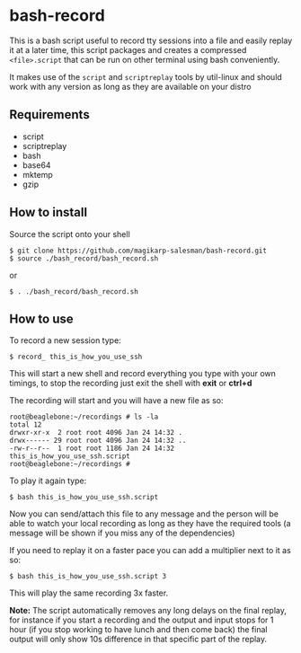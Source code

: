 # bash-record

This is a bash script useful to record tty sessions into a file and easily replay it at a later time, this script packages and creates a compressed ```<file>.script``` that can be run on other terminal using bash conveniently.

It makes use of the ```script``` and ```scriptreplay``` tools by util-linux and should work with any version as long as they are available on your distro

## Requirements

* script
* scriptreplay
* bash
* base64
* mktemp
* gzip

## How to install

Source the script onto your shell

```shell
$ git clone https://github.com/magikarp-salesman/bash-record.git
$ source ./bash_record/bash_record.sh
```

or

```shell
$ . ./bash_record/bash_record.sh
```
## How to use

To record a new session type:

```shell
$ record_ this_is_how_you_use_ssh
```

This will start a new shell and record everything you type with your own timings, to stop the recording just exit the shell with **exit** or **ctrl+d**

The recording will start and you will have a new file as so:

```shell
root@beaglebone:~/recordings # ls -la
total 12
drwxr-xr-x  2 root root 4096 Jan 24 14:32 .
drwx------ 29 root root 4096 Jan 24 14:32 ..
-rw-r--r--  1 root root 1186 Jan 24 14:32 this_is_how_you_use_ssh.script
root@beaglebone:~/recordings #
```

To play it again type:
```shell
$ bash this_is_how_you_use_ssh.script
```

Now you can send/attach this file to any message and the person will be able to watch your local recording as long as they have the required tools (a message will be shown if you miss any of the dependencies)

If you need to replay it on a faster pace you can add a multiplier next to it as so:

```shell
$ bash this_is_how_you_use_ssh.script 3
```

This will play the same recording 3x faster.

**Note:** The script automatically removes any long delays on the final replay, for instance if you start a recording and the output and input stops for 1 hour (if you stop working to have lunch and then come back) the final output will only show 10s difference in that specific part of the replay.

